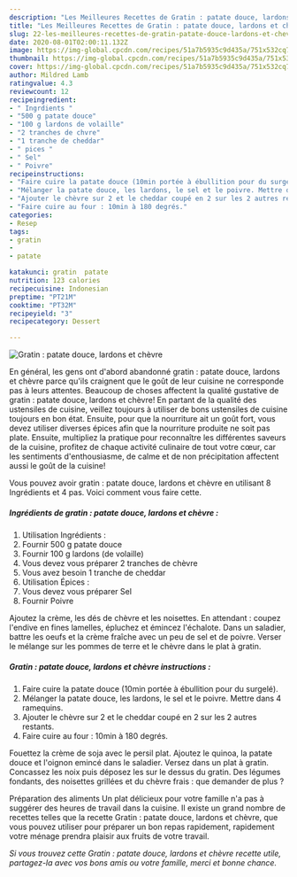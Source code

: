 ```yaml
---
description: "Les Meilleures Recettes de Gratin : patate douce, lardons et chèvre"
title: "Les Meilleures Recettes de Gratin : patate douce, lardons et chèvre"
slug: 22-les-meilleures-recettes-de-gratin-patate-douce-lardons-et-chevre
date: 2020-08-01T02:00:11.132Z
image: https://img-global.cpcdn.com/recipes/51a7b5935c9d435a/751x532cq70/gratin-patate-douce-lardons-et-chevre-photo-principale-de-la-recette.jpg
thumbnail: https://img-global.cpcdn.com/recipes/51a7b5935c9d435a/751x532cq70/gratin-patate-douce-lardons-et-chevre-photo-principale-de-la-recette.jpg
cover: https://img-global.cpcdn.com/recipes/51a7b5935c9d435a/751x532cq70/gratin-patate-douce-lardons-et-chevre-photo-principale-de-la-recette.jpg
author: Mildred Lamb
ratingvalue: 4.3
reviewcount: 12
recipeingredient:
- " Ingrdients "
- "500 g patate douce"
- "100 g lardons de volaille"
- "2 tranches de chvre"
- "1 tranche de cheddar"
- " pices "
- " Sel"
- " Poivre"
recipeinstructions:
- "Faire cuire la patate douce (10min portée à ébullition pour du surgelé)."
- "Mélanger la patate douce, les lardons, le sel et le poivre. Mettre dans 4 ramequins."
- "Ajouter le chèvre sur 2 et le cheddar coupé en 2 sur les 2 autres restants."
- "Faire cuire au four : 10min à 180 degrés."
categories:
- Resep
tags:
- gratin
- 
- patate

katakunci: gratin  patate 
nutrition: 123 calories
recipecuisine: Indonesian
preptime: "PT21M"
cooktime: "PT32M"
recipeyield: "3"
recipecategory: Dessert

---
```



![Gratin : patate douce, lardons et chèvre](https://img-global.cpcdn.com/recipes/51a7b5935c9d435a/751x532cq70/gratin-patate-douce-lardons-et-chevre-photo-principale-de-la-recette.jpg)

En général, les gens ont d'abord abandonné gratin : patate douce, lardons et chèvre parce qu'ils craignent que le goût de leur cuisine ne corresponde pas à leurs attentes. Beaucoup de choses affectent la qualité gustative de gratin : patate douce, lardons et chèvre! En partant de la qualité des ustensiles de cuisine, veillez toujours à utiliser de bons ustensiles de cuisine toujours en bon état. Ensuite, pour que la nourriture ait un goût fort, vous devez utiliser diverses épices afin que la nourriture produite ne soit pas plate. Ensuite, multipliez la pratique pour reconnaître les différentes saveurs de la cuisine, profitez de chaque activité culinaire de tout votre cœur, car les sentiments d'enthousiasme, de calme et de non précipitation affectent aussi le goût de la cuisine!

<!--inarticleads1-->

Vous pouvez avoir gratin : patate douce, lardons et chèvre en utilisant 8 Ingrédients et 4 pas. Voici comment vous faire cette.

##### Ingrédients de gratin : patate douce, lardons et chèvre :

1. Utilisation  Ingrédients :
1. Fournir 500 g patate douce
1. Fournir 100 g lardons (de volaille)
1. Vous devez vous préparer 2 tranches de chèvre
1. Vous avez besoin 1 tranche de cheddar
1. Utilisation  Épices :
1. Vous devez vous préparer  Sel
1. Fournir  Poivre


Ajoutez la crème, les dés de chèvre et les noisettes. En attendant : coupez l&#39;endive en fines lamelles, épluchez et émincez l&#39;échalote. Dans un saladier, battre les oeufs et la crème fraîche avec un peu de sel et de poivre. Verser le mélange sur les pommes de terre et le chèvre dans le plat à gratin. 

<!--inarticleads2-->

##### Gratin : patate douce, lardons et chèvre instructions :

1. Faire cuire la patate douce (10min portée à ébullition pour du surgelé).
1. Mélanger la patate douce, les lardons, le sel et le poivre. Mettre dans 4 ramequins.
1. Ajouter le chèvre sur 2 et le cheddar coupé en 2 sur les 2 autres restants.
1. Faire cuire au four : 10min à 180 degrés.


Fouettez la crème de soja avec le persil plat. Ajoutez le quinoa, la patate douce et l&#39;oignon emincé dans le saladier. Versez dans un plat à gratin. Concassez les noix puis déposez les sur le dessus du gratin. Des légumes fondants, des noisettes grillées et du chèvre frais : que demander de plus ? 

<!--inarticleads1-->

<p>
Préparation des aliments Un plat délicieux pour votre famille n'a pas à suggérer des heures de travail dans la cuisine. Il existe un grand nombre de recettes telles que la recette Gratin : patate douce, lardons et chèvre, que vous pouvez utiliser pour préparer un bon repas rapidement, rapidement votre ménage prendra plaisir aux fruits de votre travail.
</p>

<p>
<i>Si vous trouvez cette Gratin : patate douce, lardons et chèvre recette utile, partagez-la avec vos bons amis ou votre famille, merci et bonne chance.</i>
</p>
